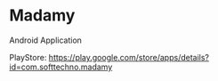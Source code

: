# Madamy
Android Application


PlayStore:  https://play.google.com/store/apps/details?id=com.softtechno.madamy


